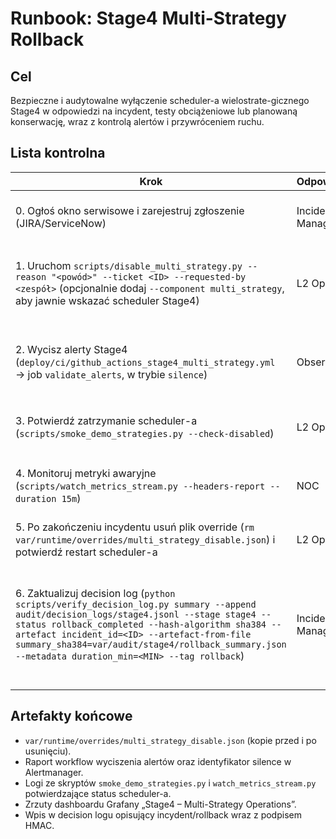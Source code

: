 # Runbook: Stage4 Multi-Strategy Rollback

## Cel
Bezpieczne i audytowalne wyłączenie scheduler-a wielostrate-gicznego Stage4 w odpowiedzi na incydent, testy obciążeniowe lub planowaną konserwację, wraz z kontrolą alertów i przywróceniem ruchu.

## Lista kontrolna
| Krok | Odpowiedzialny | Artefakty | Akceptacja |
| --- | --- | --- | --- |
| 0. Ogłoś okno serwisowe i zarejestruj zgłoszenie (JIRA/ServiceNow) | Incident Manager | Nr zgłoszenia, kanał ogłoszeń | Potwierdzone przez właściciela produktu |
| 1. Uruchom `scripts/disable_multi_strategy.py --reason "<powód>" --ticket <ID> --requested-by <zespół>` (opcjonalnie dodaj `--component multi_strategy`, aby jawnie wskazać scheduler Stage4) | L2 Ops | `var/runtime/overrides/multi_strategy_disable.json` | Plik istnieje, posiada poprawny JSON i uprawnienia 600 |
| 2. Wycisz alerty Stage4 (`deploy/ci/github_actions_stage4_multi_strategy.yml` → job `validate_alerts`, w trybie `silence`) | Observability | Log workflow, identyfikator silence w Alertmanager | Alerty Stage4 posiadają aktywne wyciszenie z czasem wygaśnięcia |
| 3. Potwierdź zatrzymanie scheduler-a (`scripts/smoke_demo_strategies.py --check-disabled`) | L2 Ops | Log CLI, status `disabled` | Status `disabled` zwrócony w CLI |
| 4. Monitoruj metryki awaryjne (`scripts/watch_metrics_stream.py --headers-report --duration 15m`) | NOC | Raport ze skryptu, zrzuty dashboardu Stage4 | Brak nowych alertów krytycznych w oknie obserwacji |
| 5. Po zakończeniu incydentu usuń plik override (`rm var/runtime/overrides/multi_strategy_disable.json`) i potwierdź restart scheduler-a | L2 Ops | Log usunięcia, wynik `scripts/smoke_demo_strategies.py --check-disabled` | Status `enabled`, brak ostrzeżeń |
| 6. Zaktualizuj decision log (`python scripts/verify_decision_log.py summary --append audit/decision_logs/stage4.jsonl --stage stage4 --status rollback_completed --hash-algorithm sha384 --artefact incident_id=<ID> --artefact-from-file summary_sha384=var/audit/stage4/rollback_summary.json --metadata duration_min=<MIN> --tag rollback`) | Incident Manager | `audit/decision_logs/stage4.jsonl`, `var/audit/stage4/rollback_summary.json` | Wpis podpisany HMAC, zawiera identyfikator zgłoszenia, skrót podsumowania i metadane czasu trwania |

## Artefakty końcowe
- `var/runtime/overrides/multi_strategy_disable.json` (kopie przed i po usunięciu).
- Raport workflow wyciszenia alertów oraz identyfikator silence w Alertmanager.
- Logi ze skryptów `smoke_demo_strategies.py` i `watch_metrics_stream.py` potwierdzające status scheduler-a.
- Zrzuty dashboardu Grafany „Stage4 – Multi-Strategy Operations”.
- Wpis w decision logu opisujący incydent/rollback wraz z podpisem HMAC.
